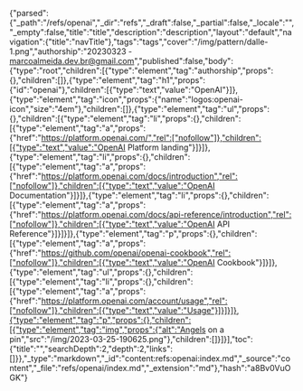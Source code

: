 {"parsed":{"_path":"/refs/openai","_dir":"refs","_draft":false,"_partial":false,"_locale":"","_empty":false,"title":"title","description":"description","layout":"default","navigation":{"title":"navTitle"},"tags":"tags","cover":"/img/pattern/dalle-1.png","authorship":"20230323 - marcoalmeida.dev.br@gmail.com","published":false,"body":{"type":"root","children":[{"type":"element","tag":"authorship","props":{},"children":[]},{"type":"element","tag":"h1","props":{"id":"openai"},"children":[{"type":"text","value":"OpenAI"}]},{"type":"element","tag":"icon","props":{"name":"logos:openai-icon","size":"4em"},"children":[]},{"type":"element","tag":"ul","props":{},"children":[{"type":"element","tag":"li","props":{},"children":[{"type":"element","tag":"a","props":{"href":"https://platform.openai.com/","rel":["nofollow"]},"children":[{"type":"text","value":"OpenAI Platform landing"}]}]},{"type":"element","tag":"li","props":{},"children":[{"type":"element","tag":"a","props":{"href":"https://platform.openai.com/docs/introduction","rel":["nofollow"]},"children":[{"type":"text","value":"OpenAI Documentation"}]}]},{"type":"element","tag":"li","props":{},"children":[{"type":"element","tag":"a","props":{"href":"https://platform.openai.com/docs/api-reference/introduction","rel":["nofollow"]},"children":[{"type":"text","value":"OpenAI API Reference"}]}]}]},{"type":"element","tag":"p","props":{},"children":[{"type":"element","tag":"a","props":{"href":"https://github.com/openai/openai-cookbook","rel":["nofollow"]},"children":[{"type":"text","value":"OpenAI Cookbook"}]}]},{"type":"element","tag":"ul","props":{},"children":[{"type":"element","tag":"li","props":{},"children":[{"type":"element","tag":"a","props":{"href":"https://platform.openai.com/account/usage","rel":["nofollow"]},"children":[{"type":"text","value":"Usage"}]}]}]},{"type":"element","tag":"p","props":{},"children":[{"type":"element","tag":"img","props":{"alt":"Angels on a pin","src":"/img/2023-03-25-190625.png"},"children":[]}]}],"toc":{"title":"","searchDepth":2,"depth":2,"links":[]}},"_type":"markdown","_id":"content:refs:openai:index.md","_source":"content","_file":"refs/openai/index.md","_extension":"md"},"hash":"a8Bv0VuOGK"}